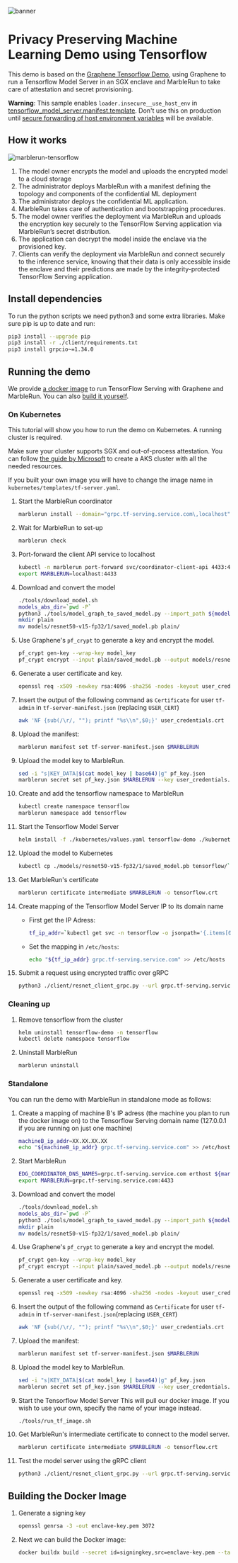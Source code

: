 ![banner](banner.png)

# Privacy Preserving Machine Learning Demo using Tensorflow

This demo is based on the [Graphene Tensorflow Demo](https://github.com/oscarlab/graphene), using Graphene to run a Tensorflow Model Server in an SGX enclave and MarbleRun to take care of attestation and secret provisioning.

**Warning**: This sample enables `loader.insecure__use_host_env` in [tensorflow_model_server.manifest.template](graphene-files/tensorflow_model_server.manifest.template). Don't use this on production until [secure forwarding of host environment variables](https://github.com/oscarlab/graphene/issues/2356) will be available.

## How it works
![marblerun-tensorflow](illustration.svg)

1.	The model owner encrypts the model and uploads the encrypted model to a cloud storage
2.	The administrator deploys MarbleRun with a manifest defining the topology and components of the confidential ML deployment
3.	The administrator deploys the confidential ML application.
4.	MarbleRun takes care of authentication and bootstrapping procedures.
5.	The model owner verifies the deployment via MarbleRun and uploads the encryption key securely to the TensorFlow Serving application via MarbleRun’s secret distribution.
6.	The application can decrypt the model inside the enclave via the provisioned key.
7.	Clients can verify the deployment via MarbleRun and connect securely to the inference service, knowing that their data is only accessible inside the enclave and their predictions are made by the integrity-protected TensorFlow Serving application.
## Install dependencies

To run the python scripts we need python3 and some extra libraries. Make sure pip is up to date and run:
```bash
pip3 install --upgrade pip
pip3 install -r ./client/requirements.txt
pip3 install grpcio~=1.34.0
```

## Running the demo

We provide [a docker image](https://github.com/orgs/edgelesssys/packages/container/package/tensorflow-graphene-marble) to run TensorFlow Serving with Graphene and MarbleRun.
You can also [build it yourself](#Building-the-Docker-Image).

### On Kubernetes

This tutorial will show you how to run the demo on Kubernetes. 
A running cluster is required.

Make sure your cluster supports SGX and out-of-process attestation. You can follow [the guide by Microsoft](https://docs.microsoft.com/en-us/azure/confidential-computing/confidential-nodes-out-of-proc-attestation) to create a AKS cluster with all the needed resources.

If you built your own image you will have to change the image name in `kubernetes/templates/tf-server.yaml`.

1. Start the MarbleRun coordinator
    ```bash
    marblerun install --domain="grpc.tf-serving.service.com\,localhost"
    ```

1. Wait for MarbleRun to set-up
    ```bash
    marblerun check
    ```

1. Port-forward the client API service to localhost
    ```bash
    kubectl -n marblerun port-forward svc/coordinator-client-api 4433:4433 --address localhost >/dev/null &
    export MARBLERUN=localhost:4433
    ```

1. Download and convert the model
    ```bash
    ./tools/download_model.sh
    models_abs_dir=`pwd -P`
    python3 ./tools/model_graph_to_saved_model.py --import_path ${models_abs_dir}/models/resnet50-v15-fp32/resnet50-v15-fp32.pb --export_dir ${models_abs_dir}/models/resnet50-v15-fp32 --model_version 1 --inputs input --outputs predict
    mkdir plain
    mv models/resnet50-v15-fp32/1/saved_model.pb plain/
    ```

1. Use Graphene's `pf_crypt` to generate a key and encrypt the model.
    ```bash
    pf_crypt gen-key --wrap-key model_key
    pf_crypt encrypt --input plain/saved_model.pb --output models/resnet50-v15-fp32/1/saved_model.pb --wrap-key model_key
    ```

1. Generate a user certificate and key.
    ```bash
    openssl req -x509 -newkey rsa:4096 -sha256 -nodes -keyout user_credentials.key -out user_credentials.crt
    ```

1. Insert the output of the following command as `Certificate` for user `tf-admin` in `tf-server-manifest.json` (replacing `USER_CERT`)
    ```bash
    awk 'NF {sub(/\r/, ""); printf "%s\\n",$0;}' user_credentials.crt
    ```

1. Upload the manifest:
    ```bash
    marblerun manifest set tf-server-manifest.json $MARBLERUN
    ```

1. Upload the model key to MarbleRun.
    ```bash
    sed -i "s|KEY_DATA|$(cat model_key | base64)|g" pf_key.json
    marblerun secret set pf_key.json $MARBLERUN --key user_credentials.key --cert user_credentials.crt
    ```

1. Create and add the tensorflow namespace to MarbleRun
    ```bash
    kubectl create namespace tensorflow
    marblerun namespace add tensorflow
    ```

1. Start the Tensorflow Model Server
    ```bash
    helm install -f ./kubernetes/values.yaml tensorflow-demo ./kubernetes -n tensorflow
    ```

1. Upload the model to Kubernetes
    ```bash
    kubectl cp ./models/resnet50-v15-fp32/1/saved_model.pb tensorflow/`kubectl -n tensorflow get pods --template '{{range .items}}{{.metadata.name}}{{"\n"}}{{end}}'`:/graphene/Examples/tensorflow-marblerun/models/resnet50-v15-fp32/1/saved_model.pb
    ```

1. Get MarbleRun's certificate
    ```bash
    marblerun certificate intermediate $MARBLERUN -o tensorflow.crt
    ```

1. Create mapping of the Tensorflow Model Server IP to its domain name
    * First get the IP Adress:
        ```bash
        tf_ip_addr=`kubectl get svc -n tensorflow -o jsonpath='{.items[0].status.loadBalancer.ingress[0].ip}'`
        ```
    * Set the mapping in `/etc/hosts`:
        ```bash
        echo "${tf_ip_addr} grpc.tf-serving.service.com" >> /etc/hosts
        ```

1. Submit a request using encrypted traffic over gRPC
    ```bash
    python3 ./client/resnet_client_grpc.py --url grpc.tf-serving.service.com:8500 --crt ./tensorflow.crt --batch 1 --cnum 1 --loop 10
    ```

### Cleaning up

1. Remove tensorflow from the cluster
    ```bash
    helm uninstall tensorflow-demo -n tensorflow
    kubectl delete namespace tensorflow
    ```

1. Uninstall MarbleRun
    ```bash
    marblerun uninstall
    ```

### Standalone

You can run the demo with MarbleRun in standalone mode as follows:

1. Create a mapping of machine B's IP adress (the machine you plan to run the docker image on) to the Tensorflow Serving domain name (127.0.0.1 if you are running on just one machine)
    ```bash
    machineB_ip_addr=XX.XX.XX.XX
    echo "${machineB_ip_addr} grpc.tf-serving.service.com" >> /etc/hosts
    ```

1. Start MarbleRun
    ```bash
    EDG_COORDINATOR_DNS_NAMES=grpc.tf-serving.service.com erthost ${marblerun_dir}/build/coordinator-enclave.signed
    export MARBLERUN=grpc.tf-serving.service.com:4433
    ```

1. Download and convert the model
    ```bash
    ./tools/download_model.sh
    models_abs_dir=`pwd -P`
    python3 ./tools/model_graph_to_saved_model.py --import_path ${models_abs_dir}/models/resnet50-v15-fp32/resnet50-v15-fp32.pb --export_dir ${models_abs_dir}/models/resnet50-v15-fp32 --model_version 1 --inputs input --outputs predict
    mkdir plain
    mv models/resnet50-v15-fp32/1/saved_model.pb plain/
    ```

1. Use Graphene's `pf_crypt` to generate a key and encrypt the model.
    ```bash
    pf_crypt gen-key --wrap-key model_key
    pf_crypt encrypt --input plain/saved_model.pb --output models/resnet50-v15-fp32/1/saved_model.pb --wrap-key model_key
    ```

1. Generate a user certificate and key.
    ```bash
    openssl req -x509 -newkey rsa:4096 -sha256 -nodes -keyout user_credentials.key -out user_credentials.crt
    ```

1. Insert the output of the following command as `Certificate` for user `tf-admin` in `tf-server-manifest.json`(replacing `USER_CERT`)
    ```bash
    awk 'NF {sub(/\r/, ""); printf "%s\\n",$0;}' user_credentials.crt
    ```

1. Upload the manifest:
    ```bash
    marblerun manifest set tf-server-manifest.json $MARBLERUN
    ```

1. Upload the model key to MarbleRun.
    ```bash
    sed -i "s|KEY_DATA|$(cat model_key | base64)|g" pf_key.json
    marblerun secret set pf_key.json $MARBLERUN --key user_credentials.key --cert user_credentials.crt
    ```

1. Start the Tensorflow Model Server
    This will pull our docker image. If you wish to use your own, specify the name of your image instead.
    ```bash
    ./tools/run_tf_image.sh
    ```

1. Get MarbleRun's intermediate certificate to connect to the model server.
    ```bash
    marblerun certificate intermediate $MARBLERUN -o tensorflow.crt
    ```

1. Test the model server using the gRPC client
    ```bash
    python3 ./client/resnet_client_grpc.py --url grpc.tf-serving.service.com:8500 --crt tensorflow.crt --batch 1 --cnum 1 --loop 10
    ```

## Building the Docker Image

1. Generate a signing key
    ```bash
    openssl genrsa -3 -out enclave-key.pem 3072
    ```

1. Next we can build the Docker image:
    ```bash
    docker buildx build --secret id=signingkey,src=enclave-key.pem --tag ghcr.io/edgelesssys/tensorflow-graphene-marble:latest .
    ```
